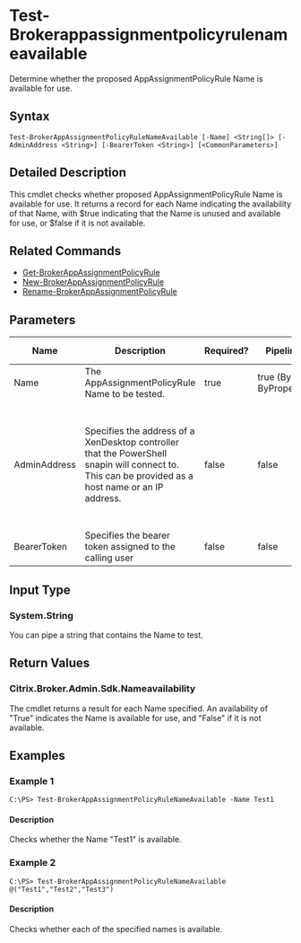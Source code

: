 ﻿
# Test-Brokerappassignmentpolicyrulenameavailable
Determine whether the proposed AppAssignmentPolicyRule Name is available for use.
## Syntax
```
Test-BrokerAppAssignmentPolicyRuleNameAvailable [-Name] <String[]> [-AdminAddress <String>] [-BearerToken <String>] [<CommonParameters>]
```
## Detailed Description
This cmdlet checks whether proposed AppAssignmentPolicyRule Name is available for use. It returns a record for each Name indicating the availability of that Name, with \$true indicating that the Name is unused and available for use, or \$false if it is not available.


## Related Commands

* [Get-BrokerAppAssignmentPolicyRule](../Get-BrokerAppAssignmentPolicyRule/)
* [New-BrokerAppAssignmentPolicyRule](../New-BrokerAppAssignmentPolicyRule/)
* [Rename-BrokerAppAssignmentPolicyRule](../Rename-BrokerAppAssignmentPolicyRule/)
## Parameters
| Name   | Description | Required? | Pipeline Input | Default Value |
| --- | --- | --- | --- | --- |
| Name | The AppAssignmentPolicyRule Name to be tested. | true | true (ByValue, ByPropertyName) |  |
| AdminAddress | Specifies the address of a XenDesktop controller that the PowerShell snapin will connect to. This can be provided as a host name or an IP address. | false | false | Localhost. Once a value is provided by any cmdlet, this value will become the default. |
| BearerToken | Specifies the bearer token assigned to the calling user | false | false |  |

## Input Type

### System.String
You can pipe a string that contains the Name to test.
## Return Values

### Citrix.Broker.Admin.Sdk.Nameavailability
The cmdlet returns a result for each Name specified. An availability of "True" indicates the Name is available for use, and "False" if it is not available.
## Examples

### Example 1
```
C:\PS> Test-BrokerAppAssignmentPolicyRuleNameAvailable -Name Test1
```
#### Description
Checks whether the Name "Test1" is available.
### Example 2
```
C:\PS> Test-BrokerAppAssignmentPolicyRuleNameAvailable @("Test1","Test2","Test3")
```
#### Description
Checks whether each of the specified names is available.
